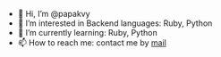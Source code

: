 - 👋 Hi, I’m @papakvy
- 👀 I’m interested in Backend languages: Ruby, Python
- 🌱 I’m currently learning: Ruby, Python
- 📫 How to reach me: contact me by [mail](papakvy72@gmail.com)

<!---
papakvy/papakvy is a ✨ special ✨ repository because its `README.md` (this file) appears on your GitHub profile.
You can click the Preview link to take a look at your changes.
--->
